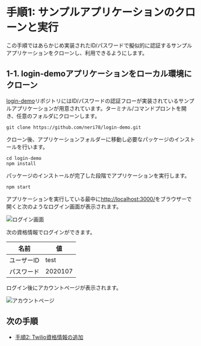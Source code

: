 # 手順1: サンプルアプリケーションのクローンと実行

この手順ではあらかじめ実装されたID/パスワードで擬似的に認証するサンプルアプリケーションをクローンし、利用できるようにします。

## 1-1. login-demoアプリケーションをローカル環境にクローン

[login-demo](https://github.com/neri78/login-demo)リポジトリにはID/パスワードの認証フローが実装されているサンプルアプリケーションが用意されています。ターミナル/コマンドプロントを開き、任意のフォルダにクローンします。

```
git clone https://github.com/neri78/login-demo.git
```

クローン後、アプリケーションフォルダーに移動し必要なパッケージのインストールを行います。

```
cd login-demo
npm install
```

パッケージのインストールが完了した段階でアプリケーションを実行します。

```
npm start
```
アプリケーションを実行している最中に[http://localhost:3000/](http://localhost:3000/)をブラウザーで開くと次のようなログイン画面が表示されます。

![ログイン画面](../assets/02-login.png)

次の資格情報でログインができます。

|  名前  |  値  |
| ---- | ---- |
|  ユーザーID  |  test  |
|  パスワード  |  2020107  |

ログイン後にアカウントページが表示されます。

![アカウントページ](../assets/02-account.png)



## 次の手順

- [手順2: Twilio資格情報の追加](02-Add-Environment-Variables.md)
